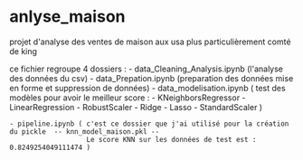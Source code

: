 # anlyse_maison
projet d'analyse des ventes de maison aux usa plus particulièrement  comté de king

ce fichier regroupe 4 dossiers :
    - data_Cleaning_Analysis.ipynb (l'analyse des données du csv) 
    - data_Prepation.ipynb (preparation des données mise en forme et suppression de données)
    - data_modelisation.ipynb ( test des modèles pour avoir le meilleur score :
                                                                        - KNeighborsRegressor
                                                                        - LinearRegression
                                                                        - RobustScaler
                                                                        - Ridge
                                                                        - Lasso
                                                                        - StandardScaler )

    - pipeline.ipynb ( c'est ce dossier que j'ai utilisé pour la création du pickle  -- knn_model_maison.pkl -- 
                       Le score KNN sur les données de test est : 0.8249254049111474 )